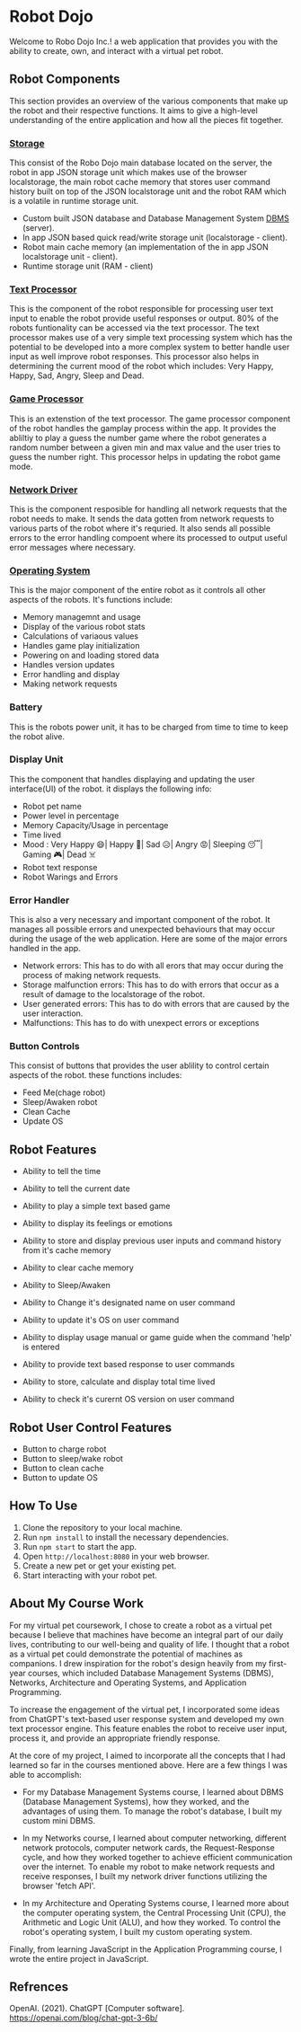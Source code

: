 # Robot Dojo

Welcome to Robo Dojo Inc.! a web application that provides you with the ability to create, own, and interact with a virtual pet robot.

## Robot Components 

This section provides an overview of the various components that make up the robot and their respective functions. It aims to give a high-level understanding of the entire application and how all the pieces fit together.

### [Storage](https://github.com/devevangel/my-virtual-pet/blob/main/client/scripts/robot-registers.mjs)

This consist of the Robo Dojo main database located on the server, the robot in app JSON storage unit which makes use of the browser localstorage, the main robot cache memory that stores user command history built on top of the JSON localstorage unit and the robot RAM which is a volatile in runtime storage unit.

- Custom built JSON database and Database Management System [DBMS](https://github.com/devevangel/my-virtual-pet/blob/main/database/database-manager.js) (server).
- In app JSON based quick read/write storage unit (localstorage - client).
- Robot main cache memory (an implementation of the in app JSON localstorage unit - client).
- Runtime storage unit (RAM - client)

### [Text Processor](https://github.com/devevangel/my-virtual-pet/blob/main/client/scripts/robot-text-processor.mjs)

This is the component of the robot responsible for processing user text input to enable the robot provide useful responses or output. 80% of the robots funtionality can be accessed via the text processor. The text processor makes use of a very simple text processing system which has the potential to be developed into a more complex system to better handle user input as well improve robot responses. This processor also helps in determining the current mood of the robot which includes: Very Happy, Happy, Sad, Angry, Sleep and Dead. 

### [Game Processor](https://github.com/devevangel/my-virtual-pet/blob/main/client/scripts/robot-game-processor.mjs)

This is an extenstion of the text processor. The game processor component of the robot handles the gamplay process within the app. It provides the abliltiy to play a guess the number game where the robot generates a random number between a given min and max value and the user tries to guess the number right. This processor helps in updating the robot game mode.

### [Network Driver]()

This is the component resposible for handling all network requests that the robot needs to make. It sends the data gotten from network requests to various parts of the robot where it's requried. It also sends all possible errors to the error handling compoent where its processed to output useful error messages where necessary.

### [Operating System]()

This is the major component of the entire robot as it controls all other aspects of the robots. It's functions include:
- Memory managemnt and usage
- Display of the various robot stats
- Calculations of variaous values
- Handles game play initialization
- Powering on and loading stored data
- Handles version updates
- Error handling and display
- Making network requests

### Battery

This is the robots power unit, it has to be charged from time to time to keep the robot alive.

### Display Unit

This the component that handles displaying and updating the user interface(UI) of the robot. it displays the following info:

- Robot pet name
- Power level in percentage
- Memory Capacity/Usage in percentage 
- Time lived
- Mood : Very Happy 😄| Happy 🙂| Sad 😥| Angry 😡| Sleeping 😴| Gaming 🎮| Dead ☠️
- Robot text response
- Robot Warings and Errors

### Error Handler

This is also a very necessary and important component of the robot. It manages all possible errors and unexpected behaviours that may occur during the usage of the web application. Here are some of the major errors handled in the app.

- Network errors: This has to do with all erors that may occur during the process of making network requests.
- Storage malfunction errors: This has to do with errors that occur as a result of damage to the localstorage of the robot.
- User generated errors: This has to do with errors that are caused by the user interaction.
- Malfunctions: This has to do with unexpect errors or exceptions

### Button Controls

This consist of buttons that provides the user ablility to control certain aspects of the robot. these functions includes:

- Feed Me(chage robot)
- Sleep/Awaken robot
- Clean Cache
- Update OS


## Robot Features

- Ability to tell the time

- Ability to tell the current date

- Ability to play a simple text based game

- Ability to display its feelings or emotions

- Ability to store and display previous user inputs and command history from it's cache memory

- Ability to clear cache memory

- Ability to Sleep/Awaken

- Ability to Change it's designated name on user command

- Ability to update it's OS on user command

- Ability to display usage manual or game guide when the command 'help' is entered

- Ability to provide text based response to user commands

- Ability to store, calculate and display total time lived

- Ability to check it's curernt OS version on user command

## Robot User Control Features

- Button to charge robot
- Button to sleep/wake robot
- Button to clean cache
- Button to update OS



## How To Use

1. Clone the repository to your local machine.
2. Run `npm install` to install the necessary dependencies.
3. Run `npm start` to start the app.
4. Open `http://localhost:8080` in your web browser.
5. Create a new pet or get your existing pet.
6. Start interacting with your robot pet.

## About My Course Work

For my virtual pet coursework, I chose to create a robot as a virtual pet because I believe that machines have become an integral part of our daily lives, contributing to our well-being and quality of life. I thought that a robot as a virtual pet could demonstrate the potential of machines as companions. I drew inspiration for the robot's design heavily from my first-year courses, which included Database Management Systems (DBMS), Networks, Architecture and Operating Systems, and Application Programming.

To increase the engagement of the virtual pet, I incorporated some ideas from ChatGPT's text-based user response system and developed my own text processor engine. This feature enables the robot to receive user input, process it, and provide an appropriate friendly response.

At the core of my project, I aimed to incorporate all the concepts that I had learned so far in the courses mentioned above. Here are a few things I was able to accomplish:

- For my Database Management Systems course, I learned about DBMS (Database Management Systems), how they worked, and the advantages of using them. To manage the robot's database, I built my custom mini DBMS.

- In my Networks course, I learned about computer networking, different network protocols, computer network cards, the Request-Response cycle, and how they worked together to achieve efficient communication over the internet. To enable my robot to make network requests and receive responses, I built my network driver functions utilizing the browser 'fetch API'.

- In my Architecture and Operating Systems course, I learned more about the computer operating system, the Central Processing Unit (CPU), the Arithmetic and Logic Unit (ALU), and how they worked. To control the robot's operating system, I built my custom operating system.

Finally, from learning JavaScript in the Application Programming course, I wrote the entire project in JavaScript.

## Refrences

OpenAI. (2021). ChatGPT [Computer software]. https://openai.com/blog/chat-gpt-3-6b/
